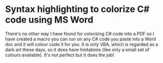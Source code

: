 # Syntax highlighting to colorize C# code using MS Word
There's no other way I have found for colorizing C# code into a PDF so I have created a macro you can run on any C# code you paste into a Word doc and it will colour code it for you.
It is only VBA, which is regarded as a dark art these days, so it does have limitations (like only a small set of colours available). It's not perfect but it does the job!

